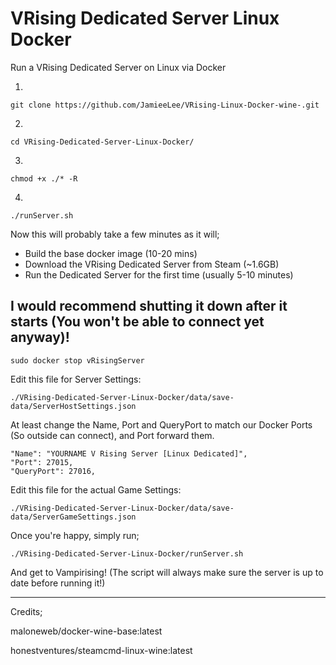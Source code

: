 # VRising Dedicated Server Linux Docker
Run a VRising Dedicated Server on Linux via Docker

1.  
```
git clone https://github.com/JamieeLee/VRising-Linux-Docker-wine-.git
```
2.  
```
cd VRising-Dedicated-Server-Linux-Docker/
```
3.
```
chmod +x ./* -R
```
4. 
```
./runServer.sh
```

Now this will probably take a few minutes as it will;

  * Build the base docker image (10-20 mins)
  * Download the VRising Dedicated Server from Steam (~1.6GB)
  * Run the Dedicated Server for the first time (usually 5-10 minutes)

## I would recommend shutting it down after it starts (You won't be able to connect yet anyway)!

```
sudo docker stop vRisingServer
```

Edit this file for Server Settings:
```
./VRising-Dedicated-Server-Linux-Docker/data/save-data/ServerHostSettings.json
```
At least change the Name, Port and QueryPort to match our Docker Ports (So outside can connect), and Port forward them.

    "Name": "YOURNAME V Rising Server [Linux Dedicated]",
    "Port": 27015,
    "QueryPort": 27016,



 Edit this file for the actual Game Settings:
 ```
 ./VRising-Dedicated-Server-Linux-Docker/data/save-data/ServerGameSettings.json
 ```


 Once you're happy, simply run;
 
 ```
 ./VRising-Dedicated-Server-Linux-Docker/runServer.sh
 ```
 
 And get to Vampirising! (The script will always make sure the server is up to date before running it!)
 
 ---
 
 Credits;
 
 maloneweb/docker-wine-base:latest
 
 honestventures/steamcmd-linux-wine:latest
 
